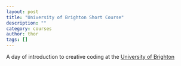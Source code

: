 ```yaml
---
layout: post
title: "University of Brighton Short Course"
description: ""
category: courses
author: thor
tags: []
---
```

<p>A day of introduction to creative coding at the <a href="http://arts.brighton.ac.uk/study/short-courses/one-day-courses/creative-music" target="_blank">University of Brighton</a></p>
